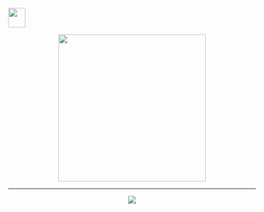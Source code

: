 <div id="header" align="center">
<p align="left">
<a href="http://surl.li/edfhb" target="blank"><img align="center" src="https://user-images.githubusercontent.com/48823161/213917010-31679f10-bc36-4538-a556-9caa576cae8f.png"" height="40" width="35" /></a><p/>
  <img src="https://user-images.githubusercontent.com/48823161/212731436-a7020d7b-46db-402e-a60d-ec9f6abc2b70.png" width="300"/>
</div>
<hr>

<div id="header" align="center">
  <picture>
    <source 
      srcset="https://github-readme-stats.vercel.app/api?username=ZLUKADARK&show_icons=true&theme=graywhite&hide_border=true&card_width=700&custom_title=My%20GitHub"
      media="(prefers-color-scheme: dark)"
    />
    <source
      srcset="https://github-readme-stats.vercel.app/api?username=ZLUKADARK&show_icons=true"
      media="(prefers-color-scheme: dark), (prefers-color-scheme: no-preference)"
    />
    <img src="https://github-readme-stats.vercel.app/api?username=ZLUKADARK&show_icons=true" />
  </picture>
</div>




